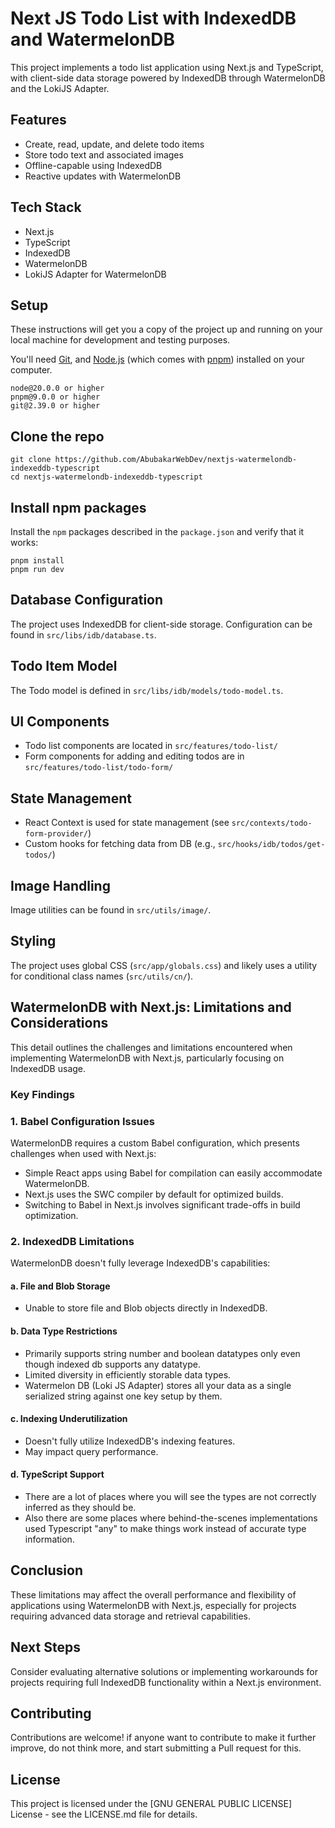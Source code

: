# Next JS Todo List with IndexedDB and WatermelonDB

This project implements a todo list application using Next.js and TypeScript, with client-side data storage powered by IndexedDB through WatermelonDB and the LokiJS Adapter.

## Features

- Create, read, update, and delete todo items
- Store todo text and associated images
- Offline-capable using IndexedDB
- Reactive updates with WatermelonDB

## Tech Stack

- Next.js
- TypeScript
- IndexedDB
- WatermelonDB
- LokiJS Adapter for WatermelonDB

## Setup

These instructions will get you a copy of the project up and running on your local machine for development and testing purposes.

You'll need [Git](https://git-scm.com), and [Node.js](https://nodejs.org/en/download/) (which comes with [pnpm](https://pnpm.io)) installed on your computer.

```
node@20.0.0 or higher
pnpm@9.0.0 or higher
git@2.39.0 or higher
```

## Clone the repo

```shell
git clone https://github.com/AbubakarWebDev/nextjs-watermelondb-indexeddb-typescript
cd nextjs-watermelondb-indexeddb-typescript
```

## Install npm packages

Install the `npm` packages described in the `package.json` and verify that it works:

```shell
pnpm install
pnpm run dev
```

## Database Configuration

The project uses IndexedDB for client-side storage. Configuration can be found in `src/libs/idb/database.ts`.

## Todo Item Model

The Todo model is defined in `src/libs/idb/models/todo-model.ts`.

## UI Components

- Todo list components are located in `src/features/todo-list/`
- Form components for adding and editing todos are in `src/features/todo-list/todo-form/`

## State Management

- React Context is used for state management (see `src/contexts/todo-form-provider/`)
- Custom hooks for fetching data from DB (e.g., `src/hooks/idb/todos/get-todos/`)

## Image Handling

Image utilities can be found in `src/utils/image/`.

## Styling

The project uses global CSS (`src/app/globals.css`) and likely uses a utility for conditional class names (`src/utils/cn/`).

## WatermelonDB with Next.js: Limitations and Considerations

This detail outlines the challenges and limitations encountered when implementing WatermelonDB with Next.js, particularly focusing on IndexedDB usage.

### Key Findings

### 1. Babel Configuration Issues

WatermelonDB requires a custom Babel configuration, which presents challenges when used with Next.js:

- Simple React apps using Babel for compilation can easily accommodate WatermelonDB.
- Next.js uses the SWC compiler by default for optimized builds.
- Switching to Babel in Next.js involves significant trade-offs in build optimization.

### 2. IndexedDB Limitations

WatermelonDB doesn't fully leverage IndexedDB's capabilities:

#### a. File and Blob Storage

- Unable to store file and Blob objects directly in IndexedDB.

#### b. Data Type Restrictions

- Primarily supports string number and boolean datatypes only even though indexed db supports any datatype.
- Limited diversity in efficiently storable data types.
- Watermelon DB (Loki JS Adapter) stores all your data as a single serialized string against one key setup by them.

#### c. Indexing Underutilization

- Doesn't fully utilize IndexedDB's indexing features.
- May impact query performance.

#### d. TypeScript Support
- There are a lot of places where you will see the types are not correctly inferred as they should be.
- Also there are some places where behind-the-scenes implementations used Typescript "any" to make things work instead of accurate type information.

## Conclusion

These limitations may affect the overall performance and flexibility of applications using WatermelonDB with Next.js, especially for projects requiring advanced data storage and retrieval capabilities.

## Next Steps

Consider evaluating alternative solutions or implementing workarounds for projects requiring full IndexedDB functionality within a Next.js environment.

## Contributing

Contributions are welcome! if anyone want to contribute to make it further improve, do not think more, and start submitting a Pull request for this.

## License

This project is licensed under the [GNU GENERAL PUBLIC LICENSE] License - see the LICENSE.md file for details.
